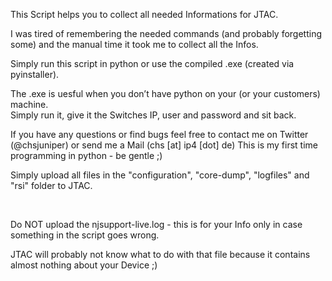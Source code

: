 <p class="has-line-data" data-line-start="0" data-line-end="1">This Script helps you to collect all needed Informations for JTAC.</p>
<p class="has-line-data" data-line-start="2" data-line-end="3">I was tired of remembering the needed commands (and probably forgetting some) and the manual time it took me to collect all the Infos.</p>
<p class="has-line-data" data-line-start="4" data-line-end="5">Simply run this script in python or use the compiled .exe (created via pyinstaller).</p>
<p class="has-line-data" data-line-start="6" data-line-end="8">The .exe is uesful when you don’t have python on your (or your customers) machine.<br>
Simply run it, give it the Switches IP, user and password and sit back.</p>
<p class="has-line-data" data-line-start="9" data-line-end="11">If you have any questions or find bugs feel free to contact me on Twitter (@chsjuniper) or send me a Mail (chs [at] ip4 [dot] de)
This is my first time programming in python - be gentle ;)</p>
</p>Simply upload all files in the "configuration", "core-dump", "logfiles" and "rsi" folder to JTAC.
</p>&nbsp;
</p>Do NOT upload the njsupport-live.log - this is for your Info only in case something in the script goes wrong.
</p>JTAC will probably not know what to do with that file because it contains almost nothing about your Device ;)
